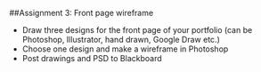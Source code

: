 ##Assignment 3: Front page wireframe
- Draw three designs for the front page of your portfolio (can be Photoshop, Illustrator, hand drawn, Google Draw etc.)
- Choose one design and make a wireframe in Photoshop
- Post drawings and PSD to Blackboard
